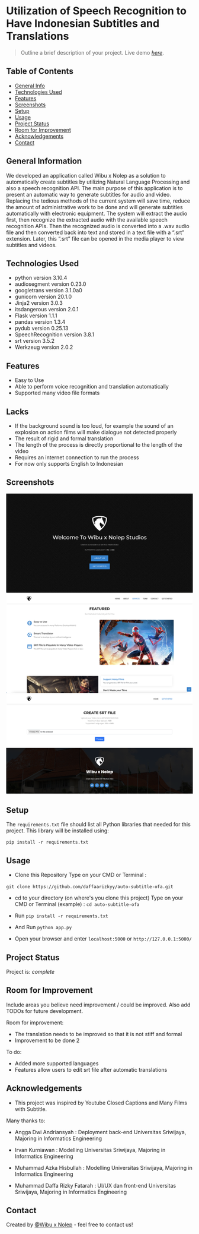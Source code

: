 # Utilization of Speech Recognition to Have Indonesian Subtitles and Translations
> Outline a brief description of your project.
> Live demo [_here_](https://auto-subtitle-ofa.herokuapp.com). <!-- If you have the project hosted somewhere, include the link here. -->

## Table of Contents
* [General Info](#general-information)
* [Technologies Used](#technologies-used)
* [Features](#features)
* [Screenshots](#screenshots)
* [Setup](#setup)
* [Usage](#usage)
* [Project Status](#project-status)
* [Room for Improvement](#room-for-improvement)
* [Acknowledgements](#acknowledgements)
* [Contact](#contact)
<!-- * [License](#license) -->


## General Information
We developed an application called Wibu x Nolep as a solution to automatically create subtitles by utilizing Natural Language Processing and also a speech recognition API. The main purpose of this application is to present an automatic way to generate subtitles for audio and video. Replacing the tedious methods of the current system will save time, reduce the amount of administrative work to be done and will generate subtitles automatically with electronic equipment. The system will extract the audio first, then recognize the extracted audio with the available speech recognition APIs. Then the recognized audio is converted into a .wav audio file and then converted back into text and stored in a text file with a “.srt” extension. Later, this “.srt” file can be opened in the media player to view subtitles and videos.
<!-- You don't have to answer all the questions - just the ones relevant to your project. -->


## Technologies Used
- python version 3.10.4
- audiosegment version 0.23.0
- googletrans version 3.1.0a0
- gunicorn version 20.1.0
- Jinja2 version 3.0.3
- itsdangerous version 2.0.1
- Flask version 1.1.1
- pandas version 1.3.4
- pydub version 0.25.13
- SpeechRecognition version 3.8.1
- srt version 3.5.2
- Werkzeug version 2.0.2


## Features
- Easy to Use
- Able to perform voice recognition and translation automatically
- Supported many video file formats

## Lacks
- If the background sound is too loud, for example the sound of an explosion on
  action films will make dialogue not detected properly
- The result of rigid and formal translation
- The length of the process is directly proportional to the length of the video
- Requires an internet connection to run the process
- For now only supports English to Indonesian


## Screenshots
![Example screenshot](./static/img/screenshots/home.png)
![Example screenshot](./static/img/screenshots/home-1.png)
![Example screenshot](./static/img/screenshots/srt.png)
<!-- If you have screenshots you'd like to share, include them here. -->


## Setup
The `requirements.txt` file should list all Python libraries that needed for this project.
This library will be installed using:

```
pip install -r requirements.txt
```

## Usage
- Clone this Repository
Type on your CMD or Terminal :

`git clone https://github.com/daffaarizkyy/auto-subtitle-ofa.git`

- cd to your directory (on where's you clone this project)
Type on your CMD or Terminal (example) :
`cd auto-subtitle-ofa`

- Run `pip install -r requirements.txt`

- And Run `python app.py`

- Open your browser and enter `localhost:5000` or `http://127.0.0.1:5000/`


## Project Status
Project is: _complete_


## Room for Improvement
Include areas you believe need improvement / could be improved. Also add TODOs for future development.

Room for improvement:
- The translation needs to be improved so that it is not stiff and formal
- Improvement to be done 2

To do:
- Added more supported languages
- Features allow users to edit srt file after automatic translations


## Acknowledgements
- This project was inspired by Youtube Closed Captions and Many Films with Subtitle.

Many thanks to:
- Angga Dwi Andriansyah : Deployment back-end
  Universitas Sriwijaya, Majoring in Informatics Engineering

- Irvan Kurniawan : Modelling
  Universitas Sriwijaya, Majoring in Informatics Engineering

- Muhammad Azka Hisbullah : Modelling
  Universitas Sriwijaya, Majoring in Informatics Engineering

- Muhammad Daffa Rizky Fatarah : UI/UX dan front-end
  Universitas Sriwijaya, Majoring in Informatics Engineering


## Contact
Created by [@Wibu x Nolep](https://www.unsri.ac.id/) - feel free to contact us!


<!-- Optional -->
<!-- ## License -->
<!-- This project is open source and available under the [... License](). -->

<!-- You don't have to include all sections - just the one's relevant to your project -->